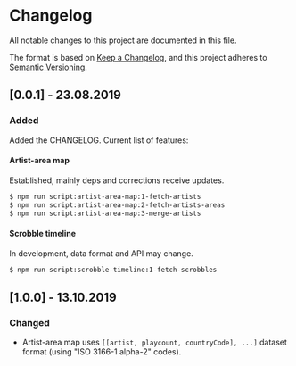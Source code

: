 # Changelog

All notable changes to this project are documented in this file.

The format is based on [Keep a Changelog](https://keepachangelog.com/en/1.0.0/),
and this project adheres to [Semantic Versioning](https://semver.org/spec/v2.0.0.html).

## [0.0.1] - 23.08.2019

### Added

Added the CHANGELOG.
Current list of features:

#### Artist-area map

Established, mainly deps and corrections receive updates.

```bash
$ npm run script:artist-area-map:1-fetch-artists
$ npm run script:artist-area-map:2-fetch-artists-areas
$ npm run script:artist-area-map:3-merge-artists
```

#### Scrobble timeline

In development, data format and API may change.

```bash
$ npm run script:scrobble-timeline:1-fetch-scrobbles
```

## [1.0.0] - 13.10.2019

### Changed

* Artist-area map uses `[[artist, playcount, countryCode], ...]` dataset format (using "ISO 3166-1 alpha-2" codes).

